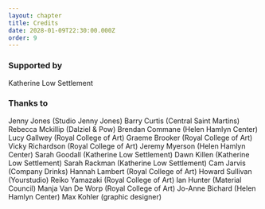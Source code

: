 ```yaml
---
layout: chapter
title: Credits
date: 2028-01-09T22:30:00.000Z
order: 9
---
```

### Supported by

Katherine Low Settlement

### Thanks to

Jenny Jones (Studio Jenny Jones)
Barry Curtis (Central Saint Martins)
Rebecca Mckillip (Dalziel & Pow)
Brendan Commane (Helen Hamlyn Center)
Lucy Gallwey (Royal College of Art)
Graeme Brooker (Royal College of Art)
Vicky Richardson (Royal College of Art)
Jeremy Myerson (Helen Hamlyn Center)
Sarah Goodall (Katherine Low Settlement)
Dawn Killen (Katherine Low Settlement)
Sarah Rackman (Katherine Low Settlement)
Cam Jarvis (Company Drinks)
Hannah Lambert (Royal College of Art)
Howard Sullivan (Yourstudio)
Reiko Yamazaki (Royal College of Art)
Ian Hunter (Material Council)
Manja Van De Worp (Royal College of Art)
Jo-Anne Bichard (Helen Hamlyn Center)
Max Kohler (graphic designer)